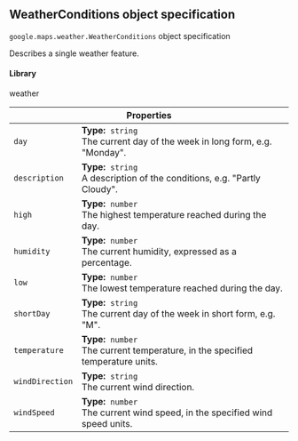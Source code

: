 <h2 id="WeatherConditions"> WeatherConditions object specification </h2><p>
<code><span itemprop="path">google.maps.weather</span>.<span itemprop="name">WeatherConditions</span></code>
object specification
</p><p>Describes a single weather feature.</p><h4>Library</h4><p>weather</p><div class="devsite-table-wrapper"><table class="properties responsive" summary="interface WeatherConditions - Properties">
<thead>
<tr><th colspan="2">Properties</th>
</tr></thead>
<tbody>
<tr>
<td><code><span>day</span></code></td>
<td><div><strong>Type:</strong>&nbsp; <code>string</code></div>
<div class="desc">The current day of the week in long form, e.g. "Monday".</div></td>
</tr>
<tr>
<td><code><span>description</span></code></td>
<td><div><strong>Type:</strong>&nbsp; <code>string</code></div>
<div class="desc">A description of the conditions, e.g. "Partly Cloudy".</div></td>
</tr>
<tr>
<td><code><span>high</span></code></td>
<td><div><strong>Type:</strong>&nbsp; <code>number</code></div>
<div class="desc">The highest temperature reached during the day.</div></td>
</tr>
<tr>
<td><code><span>humidity</span></code></td>
<td><div><strong>Type:</strong>&nbsp; <code>number</code></div>
<div class="desc">The current humidity, expressed as a percentage.</div></td>
</tr>
<tr>
<td><code><span>low</span></code></td>
<td><div><strong>Type:</strong>&nbsp; <code>number</code></div>
<div class="desc">The lowest temperature reached during the day.</div></td>
</tr>
<tr>
<td><code><span>shortDay</span></code></td>
<td><div><strong>Type:</strong>&nbsp; <code>string</code></div>
<div class="desc">The current day of the week in short form, e.g. "M".</div></td>
</tr>
<tr>
<td><code><span>temperature</span></code></td>
<td><div><strong>Type:</strong>&nbsp; <code>number</code></div>
<div class="desc">The current temperature, in the specified temperature units.</div></td>
</tr>
<tr>
<td><code><span>windDirection</span></code></td>
<td><div><strong>Type:</strong>&nbsp; <code>string</code></div>
<div class="desc">The current wind direction.</div></td>
</tr>
<tr>
<td><code><span>windSpeed</span></code></td>
<td><div><strong>Type:</strong>&nbsp; <code>number</code></div>
<div class="desc">The current wind speed, in the specified wind speed units.</div></td>
</tr>
</tbody>
</table></div>